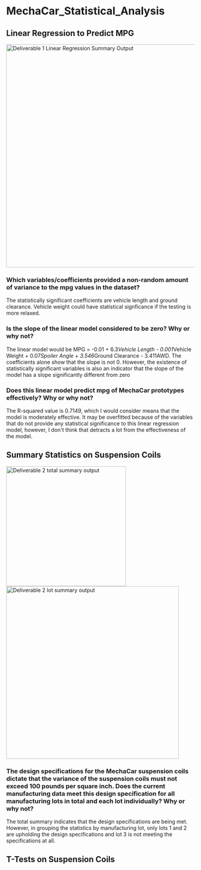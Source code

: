 # MechaCar_Statistical_Analysis

## Linear Regression to Predict MPG

<img width="596" alt="Deliverable 1 Linear Regression Summary Output" src="https://user-images.githubusercontent.com/101011641/174499029-f31314c5-03f7-4073-98b8-9dfe77b2f69e.png">

### Which variables/coefficients provided a non-random amount of variance to the mpg values in the dataset?

The statistically significant coefficients are vehicle length and ground clearance. Vehicle weight could have statistical signficance if the testing is more relaxed.

### Is the slope of the linear model considered to be zero? Why or why not?

The linear model would be MPG = -0.01 + 6.3*Vehicle Length - 0.001*Vehicle Weight + 0.07*Spoiler Angle + 3.546*Ground Clearance - 3.411AWD. The coefficients alone show that the slope is not 0. However, the existence of statistically significant variables is also an indicator that the slope of the model has a slope significantly different from zero

### Does this linear model predict mpg of MechaCar prototypes effectively? Why or why not? 

The R-squared value is 0.7149, which I would consider means that the model is moderately effective. It may be overfitted because of the variables that do not provide any statistical significance to this linear regression model, however, I don't think that detracts a lot from the effectiveness of the model.


## Summary Statistics on Suspension Coils

<img width="320" alt="Deliverable 2 total summary output" src="https://user-images.githubusercontent.com/101011641/174501521-3e36fe3b-bddc-471c-a3cf-186f537a67e6.png">

<img width="461" alt="Deliverable 2 lot summary output" src="https://user-images.githubusercontent.com/101011641/174501524-a93bd720-5534-4764-aeca-7131b1105533.png">

### The design specifications for the MechaCar suspension coils dictate that the variance of the suspension coils must not exceed 100 pounds per square inch. Does the current manufacturing data meet this design specification for all manufacturing lots in total and each lot individually? Why or why not?

The total summary indicates that the design specifications are being met. However, in grouping the statistics by manufacturing lot, only lots 1 and 2 are upholding the design specifications and lot 3 is not meeting the specifications at all.


## T-Tests on Suspension Coils





